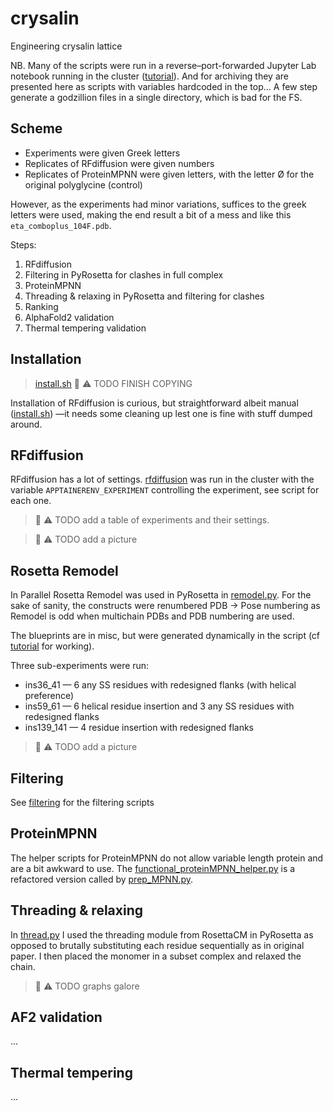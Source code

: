 # crysalin
Engineering crysalin lattice

NB. Many of the scripts were run in a reverse–port-forwarded Jupyter Lab notebook running in the cluster
([tutorial](https://www.blopig.com/blog/2023/10/ssh-the-boss-fight-level-jupyter-notebooks-from-compute-nodes/)).
And for archiving they are presented here as scripts with variables hardcoded in the top...
A few step generate a godzillion files in a single directory, which is bad for the FS.

## Scheme

* Experiments were given Greek letters
* Replicates of RFdiffusion were given numbers
* Replicates of ProteinMPNN were given letters, with the letter Ø for the original polyglycine (control)

However, as the experiments had minor variations, suffices to the greek letters were used,
making the end result a bit of a mess and like this `eta_comboplus_104F.pdb`.

Steps:

1. RFdiffusion
2. Filtering in PyRosetta for clashes in full complex
3. ProteinMPNN
4. Threading & relaxing in PyRosetta and filtering for clashes
5. Ranking
6. AlphaFold2 validation
7. Thermal tempering validation

## Installation

> [install.sh](code/install.sh) :construction: :warning: TODO FINISH COPYING

Installation of RFdiffusion is curious, but straightforward albeit manual ([install.sh](code/install.sh))
—it needs some cleaning up lest one is fine with stuff dumped around.

## RFdiffusion

RFdiffusion has a lot of settings. [rfdiffusion](code/job_RFdiffusion.sh) was run in the cluster
with the variable `APPTAINERENV_EXPERIMENT` controlling the experiment,
see script for each one. 

> :construction: :warning: TODO add a table of experiments and their settings.

> :construction: :warning: TODO add a picture

## Rosetta Remodel

In Parallel Rosetta Remodel was used in PyRosetta in [remodel.py](code/remodel.py).
For the sake of sanity, the constructs were renumbered PDB -> Pose numbering
as Remodel is odd when multichain PDBs and PDB numbering are used.

The blueprints are in misc, but were generated dynamically in the script 
(cf [tutorial](https://blog.matteoferla.com/2021/04/remodel-in-pyrosetta.html) for working).

Three sub-experiments were run:

* ins36_41 — 6 any SS residues with redesigned flanks (with helical preference)
* ins59_61 — 6 helical residue insertion and 3 any SS residues with redesigned flanks
* ins139_141 — 4 residue insertion with redesigned flanks

> :construction: :warning: TODO add a picture

## Filtering

See [filtering](code/filter.py) for the filtering scripts

## ProteinMPNN

The helper scripts for ProteinMPNN do not allow variable length protein and are a bit awkward to use.
The [functional_proteinMPNN_helper.py](code/functional_proteinMPNN_helper.py) is a refactored version called by 
[prep_MPNN.py](code/prep_MPNN.py).

## Threading & relaxing

In [thread.py](code/thread.py) I used the threading module from RosettaCM in PyRosetta as opposed to 
brutally substituting each residue sequentially as in original paper.
I then placed the monomer in a subset complex and relaxed the chain.

> :construction: :warning: TODO graphs galore

## AF2 validation

...

## Thermal tempering

...



